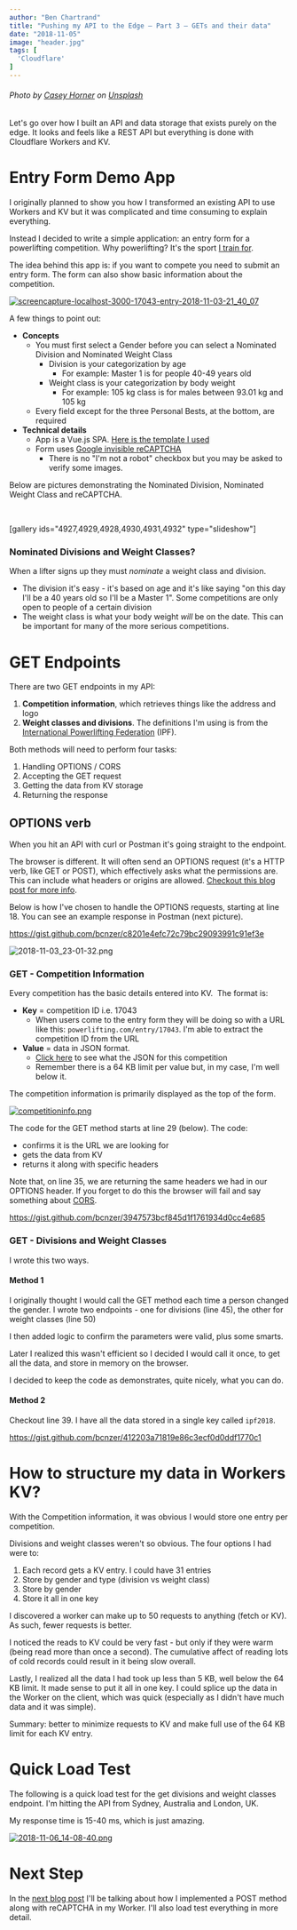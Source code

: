 ```yaml
---
author: "Ben Chartrand"
title: "Pushing my API to the Edge – Part 3 – GETs and their data"
date: "2018-11-05"
image: "header.jpg"
tags: [
  'Cloudflare'
]
---
```


###### Photo by [Casey Horner](https://unsplash.com/photos/39-4uKLsVnw?utm_source=unsplash&utm_medium=referral&utm_content=creditCopyText) on [Unsplash](https://unsplash.com/collections/3351204/mountains-and-cliffs/7c72ed4c4c766861c5f3f350646b752b?utm_source=unsplash&utm_medium=referral&utm_content=creditCopyText)

Let's go over how I built an API and data storage that exists purely on the edge. It looks and feels like a REST API but everything is done with Cloudflare Workers and KV.

# Entry Form Demo App

I originally planned to show you how I transformed an existing API to use Workers and KV but it was complicated and time consuming to explain everything.

Instead I decided to write a simple application: an entry form for a powerlifting competition. Why powerlifting? It's the sport [I train for](https://twitter.com/bcnzer/status/1057015851495215104).

The idea behind this app is: if you want to compete you need to submit an entry form. The form can also show basic information about the competition.

[![screencapture-localhost-3000-17043-entry-2018-11-03-21_40_07](https://liftcodeplay.files.wordpress.com/2018/10/screencapture-localhost-3000-17043-entry-2018-11-03-21_40_07.png?w=627)](https://liftcodeplay.files.wordpress.com/2018/10/screencapture-localhost-3000-17043-entry-2018-11-03-21_40_07.png)

A few things to point out:

- **Concepts**
    - You must first select a Gender before you can select a Nominated Division and Nominated Weight Class
        - Division is your categorization by age
            - For example: Master 1 is for people 40-49 years old
        - Weight class is your categorization by body weight
            - For example: 105 kg class is for males between 93.01 kg and 105 kg
    - Every field except for the three Personal Bests, at the bottom, are required
- **Technical details**
    - App is a Vue.js SPA. [Here is the template I used](https://github.com/vuetifyjs/nuxt)
    - Form uses [Google invisible reCAPTCHA](https://developers.google.com/recaptcha/docs/invisible)
        - There is no "I'm not a robot" checkbox but you may be asked to verify some images.

Below are pictures demonstrating the Nominated Division, Nominated Weight Class and reCAPTCHA.

 

\[gallery ids="4927,4929,4928,4930,4931,4932" type="slideshow"\]

### Nominated Divisions and Weight Classes?

When a lifter signs up they must _nominate_ a weight class and division.

- The division it's easy - it's based on age and it's like saying "on this day I'll be a 40 years old so I'll be a Master 1". Some competitions are only open to people of a certain division
- The weight class is what your body weight _will_ be on the date. This can be important for many of the more serious competitions.

# GET Endpoints

There are two GET endpoints in my API:

1. **Competition information**, which retrieves things like the address and logo
2. **Weight classes and divisions**. The definitions I'm using is from the [International Powerlifting Federation](https://www.powerlifting.sport/) (IPF).

Both methods will need to perform four tasks:

1. Handling OPTIONS / CORS
2. Accepting the GET request
3. Getting the data from KV storage
4. Returning the response

## OPTIONS verb

When you hit an API with curl or Postman it's going straight to the endpoint.

The browser is different. It will often send an OPTIONS request (it's a HTTP verb, like GET or POST), which effectively asks what the permissions are. This can include what headers or origins are allowed. [Checkout this blog post for more info](https://wanago.io/2018/11/05/cors-cross-origin-resource-sharing/).

Below is how I've chosen to handle the OPTIONS requests, starting at line 18. You can see an example response in Postman (next picture).

https://gist.github.com/bcnzer/c8201e4efc72c79bc29093991c91ef3e

![2018-11-03_23-01-32.png](images/2018-11-03_23-01-32.png)

### GET - Competition Information

Every competition has the basic details entered into KV.  The format is:

- **Key** = competition ID i.e. 17043
    - When users come to the entry form they will be doing so with a URL like this: `powerlifting.com/entry/17043`. I'm able to extract the competition ID from the URL
- **Value** = data in JSON format.
    - [Click here](https://gist.github.com/bcnzer/5a370d04042831c459792905e02a7486) to see what the JSON for this competition
    - Remember there is a 64 KB limit per value but, in my case, I'm well below it.

The competition information is primarily displayed as the top of the form.

[![competitioninfo.png](images/competitioninfo.png)](https://liftcodeplay.files.wordpress.com/2018/10/competitioninfo.png)

The code for the GET method starts at line 29 (below). The code:

- confirms it is the URL we are looking for
- gets the data from KV
- returns it along with specific headers

Note that, on line 35, we are returning the same headers we had in our OPTIONS header. If you forget to do this the browser will fail and say something about [CORS](https://developer.mozilla.org/en-US/docs/Web/HTTP/CORS).

https://gist.github.com/bcnzer/3947573bcf845d1f1761934d0cc4e685

### GET - Divisions and Weight Classes

I wrote this two ways.

#### Method 1

I originally thought I would call the GET method each time a person changed the gender. I wrote two endpoints - one for divisions (line 45), the other for weight classes (line 50)

I then added logic to confirm the parameters were valid, plus some smarts.

Later I realized this wasn't efficient so I decided I would call it once, to get all the data, and store in memory on the browser.

I decided to keep the code as demonstrates, quite nicely, what you can do.

#### Method 2

Checkout line 39. I have all the data stored in a single key called `ipf2018`.

https://gist.github.com/bcnzer/412203a71819e86c3ecf0d0ddf1770c1

# How to structure my data in Workers KV?

With the Competition information, it was obvious I would store one entry per competition.

Divisions and weight classes weren't so obvious. The four options I had were to:

1. Each record gets a KV entry. I could have 31 entries
2. Store by gender and type (division vs weight class)
3. Store by gender
4. Store it all in one key

I discovered a worker can make up to 50 requests to anything (fetch or KV). As such, fewer requests is better.

I noticed the reads to KV could be very fast - but only if they were warm (being read more than once a second). The cumulative affect of reading lots of cold records could result in it being slow overall.

Lastly, I realized all the data I had took up less than 5 KB, well below the 64 KB limit. It made sense to put it all in one key. I could splice up the data in the Worker on the client, which was quick (especially as I didn't have much data and it was simple).

Summary: better to minimize requests to KV and make full use of the 64 KB limit for each KV entry.

# Quick Load Test

The following is a quick load test for the get divisions and weight classes endpoint. I'm hitting the API from Sydney, Australia and London, UK.

My response time is 15-40 ms, which is just amazing.

[![2018-11-06_14-08-40.png](images/2018-11-06_14-08-40.png)](https://liftcodeplay.files.wordpress.com/2018/11/2018-11-06_14-08-40.png)

# Next Step

In the [next blog post](http://liftcodeplay.com/2018/11/06/pushing-my-api-to-the-edge-part-4-post-and-recaptcha/) I'll be talking about how I implemented a POST method along with reCAPTCHA in my Worker. I'll also load test everything in more detail.
